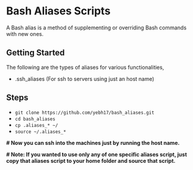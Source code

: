 # Bash Aliases Scripts

A Bash alias is a method of supplementing or overriding Bash commands with new ones.

## Getting Started

The following are the types of aliases for various functionalities,

-	.ssh_aliases (For ssh to servers using just an host name)

## Steps

-	`git clone https://github.com/yebh17/bash_aliases.git`
-   `cd bash_aliases`
-	`cp .aliases_* ~/`
-	`source ~/.aliases_*`

**# Now you can ssh into the machines just by running the host name.**

**# Note: If you wanted to use only any of one specific aliases script, just copy that aliases script to your home folder and source that script.**